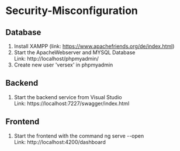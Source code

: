 # Security-Misconfiguration

## Database
1. Install XAMPP (link: https://www.apachefriends.org/de/index.html)
2. Start the ApacheWebserver and MYSQL Database <br>
Link: http://localhost/phpmyadmin/
3. Create new user 'versex' in phpmyadmin

## Backend
1. Start the backend service from Visual Studio <br>
Link: https://localhost:7227/swagger/index.html

## Frontend
1. Start the frontend with the command ng serve --open <br>
Link: http://localhost:4200/dashboard
